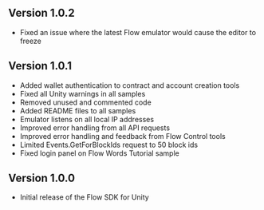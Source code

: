 ## Version 1.0.2
- Fixed an issue where the latest Flow emulator would cause the editor to freeze

## Version 1.0.1

- Added wallet authentication to contract and account creation tools
- Fixed all Unity warnings in all samples
- Removed unused and commented code
- Added README files to all samples
- Emulator listens on all local IP addresses
- Improved error handling from all API requests
- Improved error handling and feedback from Flow Control tools
- Limited Events.GetForBlockIds request to 50 block ids
- Fixed login panel on Flow Words Tutorial sample

## Version 1.0.0 

- Initial release of the Flow SDK for Unity